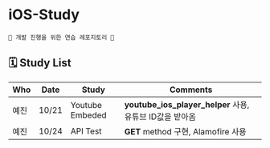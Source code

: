 # iOS-Study
    🍎 개발 진행을 위한 연습 레포지토리 🍎
## 🗓 Study List
| Who | Date  | Study | Comments |
| --- | --- | --- | --- |
| 예진 | 10/21 | Youtube Embeded | **youtube_ios_player_helper** 사용, 유튜브 ID값을 받아옴 |
| 예진 | 10/24 | API Test | **GET** method 구현, Alamofire 사용 |

